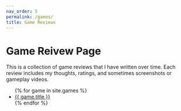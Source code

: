 ```yaml
---
nav_order: 5
permalink: /games/
title: Game Reviews
---
```


# Game Reivew Page
This is a collection of game reviews that I have written over time. Each review includes my thoughts, ratings, and sometimes screenshots or gameplay videos.

<ul>
  {% for game in site.games %}
    <li>
      <a href="{{ game.url | relative_url }}">{{ game.title }}</a>
    </li>
  {% endfor %}
</ul>
